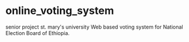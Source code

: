 # online_voting_system
senior project st. mary's university
Web based voting system for National Election Board of Ethiopia. 
